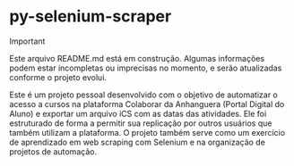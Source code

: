 # py-selenium-scraper

> [!IMPORTANT]
> Este arquivo README.md está em construção. Algumas informações podem estar incompletas ou imprecisas no momento, e serão atualizadas conforme o projeto evolui.

Este é um projeto pessoal desenvolvido com o objetivo de automatizar o acesso a cursos na plataforma Colaborar da Anhanguera (Portal Digital do Aluno) e exportar um arquivo iCS com as datas das atividades. Ele foi estruturado de forma a permitir sua replicação por outros usuários que também utilizam a plataforma. O projeto também serve como um exercício de aprendizado em web scraping com Selenium e na organização de projetos de automação.
